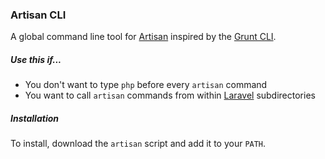 ### Artisan CLI

A global command line tool for [Artisan](http://laravel.com/docs/artisan) inspired by the [Grunt CLI](http://gruntjs.com/getting-started#installing-the-cli). 

##### Use this if...

* You don't want to type `php` before every `artisan` command
* You want to call `artisan` commands from within [Laravel](http://laravel.com) subdirectories

##### Installation

To install, download the `artisan` script and add it to your `PATH`.
